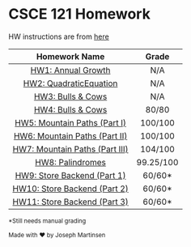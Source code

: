 CSCE 121 Homework 
====================================

HW instructions are from [here](http://courses.cse.tamu.edu/jmichael/f16/121/homework/)

|                                        Homework Name                                       |   Grade   |
|:------------------------------------------------------------------------------------------:|:---------:|
| [HW1: Annual Growth](http://courses.cse.tamu.edu/jmichael/f16/121/homework/1/)             |    N/A    |
| [HW2: QuadraticEquation](http://courses.cse.tamu.edu/jmichael/f16/121/homework/2/)         |    N/A    |
| [HW3: Bulls & Cows](http://courses.cse.tamu.edu/jmichael/f16/121/homework/3/)              |    N/A    |
| [HW4: Bulls & Cows](http://courses.cse.tamu.edu/jmichael/f16/121/homework/3/)              |   80/80   |
| [HW5: Mountain Paths (Part I)](http://courses.cse.tamu.edu/jmichael/f16/121/homework/5/)   |  100/100  |
| [HW6: Mountain Paths (Part II)](http://courses.cse.tamu.edu/jmichael/f16/121/homework/6/)  |  100/100  |
| [HW7: Mountain Paths (Part III)](http://courses.cse.tamu.edu/jmichael/f16/121/homework/7/) |  104/100  |
| [HW8: Palindromes](http://courses.cse.tamu.edu/jmichael/f16/121/homework/8/)               | 99.25/100 |
| [HW9: Store Backend (Part 1)](http://courses.cse.tamu.edu/jmichael/f16/121/homework/9/)    |   60/60*  |
| [HW10: Store Backend (Part 2)](http://courses.cse.tamu.edu/jmichael/f16/121/homework/10/)  |   60/60*  |
| [HW11: Store Backend (Part 3)](http://courses.cse.tamu.edu/jmichael/f16/121/homework/11/)  |   60/60*  |

<sup>*Still needs manual grading</sup>

<sup>Made with :heart: by Joseph Martinsen </sup>
